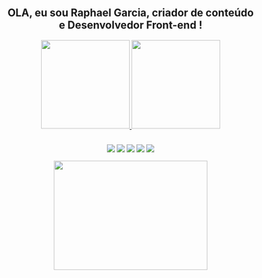 <div align="center">
  
  ## OLA, eu sou Raphael Garcia, criador de conteúdo e Desenvolvedor Front-end !
  
</div>

<div align="center">
  <a href="https://matefranca.itch.io">
  <img height="180em" src="https://github-readme-stats.vercel.app/api?username=RaphaelcliffsGarcia&show_icons=true&theme=ocean_dark&include_all_commits=true&count_private=true">
  <img height="180em" src="https://github-readme-stats.vercel.app/api/top-langs/?username=RaphaelcliffsGarcia&layout=compact&langs_count=7&theme=ocean_dark">
</div>
  
##  
  
 <div align="center">
    
  <a href="https://www.youtube.com/@cliffsdesigner363" target="_blank"><img src="https://img.shields.io/badge/YouTube-FF0000?style=for-the-badge&logo=youtube&logoColor=white" target="_blank"></a>
  <a href="https://www.instagram.com/raphs_garcia/" target="_blank"><img src="https://img.shields.io/badge/-Instagram-%23E4405F?style=for-the-badge&logo=instagram&logoColor=white" target="_blank"></a>
  <a href="https://discord.gg/5B7j5J8Y" target="_blank"><img src="https://img.shields.io/badge/Discord-7289DA?style=for-the-badge&logo=discord&logoColor=white" target="_blank"></a> 
  <a href = "mailto:cliffsdesigner@gmail.com"><img src="https://img.shields.io/badge/-Gmail-%23333?style=for-the-badge&logo=gmail&logoColor=white" target="_blank"></a>
  <a href="https://www.linkedin.com/in/raphael-garcia-70395424b" target="_blank"><img src="https://img.shields.io/badge/-LinkedIn-%230077B5?style=for-the-badge&logo=linkedin&logoColor=white" target="_blank"></a> 
 
</div>
<div align="center">
  <img  src="https://media.giphy.com/media/v1.Y2lkPTc5MGI3NjExMjQxOWEyYmRkOTUzNjE3NzI5NzljYzg3YTdmMmY0YjllM2E3ZWM4ZCZlcD12MV9pbnRlcm5hbF9naWZzX2dpZklkJmN0PWc/lW9XPLjNXyDDO/giphy.gif" width="312" height="222" />
</div>
<!--
**RaphaelcliffsGarcia/RaphaelcliffsGarcia** is a ✨ _special_ ✨ repository because its `README.md` (this file) appears on your GitHub profile.

Here are some ideas to get you started:

- 🔭 I’m currently working on ...
- 🌱 I’m currently learning ...
- 👯 I’m looking to collaborate on ...
- 🤔 I’m looking for help with ...
- 💬 Ask me about ...
- 📫 How to reach me: ...
- 😄 Pronouns: ...
- ⚡ Fun fact: ...
-->
